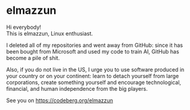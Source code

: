 # elmazzun

Hi everybody!  
This is elmazzun, Linux enthusiast.

I deleted all of my repositories and went away from GitHub: since it has been bought from Microsoft and used my code to train AI, 
GitHub has become a pile of shit.

Also, if you do not live in the US, I urge you to use software produced in your country or on your continent: learn to detach 
yourself from large corporations, create something yourself and encourage technological, financial, and human independence from 
the big players.

See you on https://codeberg.org/elmazzun
